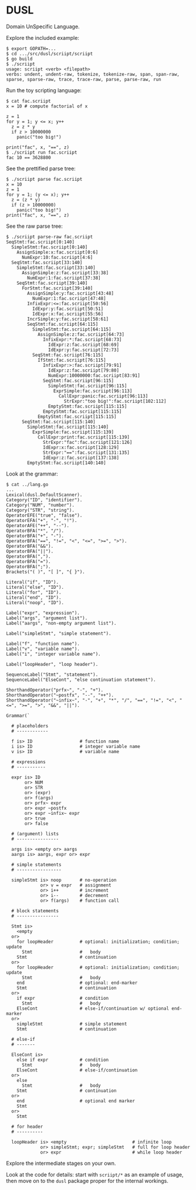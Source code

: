 # DUSL

Domain UnSpecific Language.

Explore the included example:

    $ export GOPATH=...
    $ cd .../src/dusl/scriipt/scriipt
    $ go build
    $ ./scriipt
    usage: scriipt <verb> <filepath>
    verbs: undent, undent-raw, tokenize, tokenize-raw, span, span-raw, sparse, sparse-raw, trace, trace-raw, parse, parse-raw, run

Run the toy scripting language:

    $ cat fac.scriipt
    x = 10 # compute factorial of x

    z = 1
    for y = 1; y <= x; y++
      z = z * y
      if z > 10000000
        panic("too big!")

    print("fac", x, "==", z)
    $ ./scriipt run fac.scriipt
    fac 10 == 3628800

See the prettified parse tree:

    $ ./scriipt parse fac.scriipt
    x = 10
    z = 1
    for y = 1; (y <= x); y++
      z = (z * y)
      if (z > 10000000)
        panic("too big!")
    print("fac", x, "==", z)

See the raw parse tree:

    $ ./scriipt parse-raw fac.scriipt
    SeqStmt:fac.scriipt[0:140]
      SimpleStmt:fac.scriipt[0:140]
        AssignSimple:x:fac.scriipt[0:6]
          NumExpr:10:fac.scriipt[4:6]
      SeqStmt:fac.scriipt[33:140]
        SimpleStmt:fac.scriipt[33:140]
          AssignSimple:z:fac.scriipt[33:38]
            NumExpr:1:fac.scriipt[37:38]
        SeqStmt:fac.scriipt[39:140]
          ForStmt:fac.scriipt[39:140]
            AssignSimple:y:fac.scriipt[43:48]
              NumExpr:1:fac.scriipt[47:48]
            InfixExpr:<=:fac.scriipt[50:56]
              IdExpr:y:fac.scriipt[50:51]
              IdExpr:x:fac.scriipt[55:56]
            IncrSimple:y:fac.scriipt[58:61]
            SeqStmt:fac.scriipt[64:115]
              SimpleStmt:fac.scriipt[64:115]
                AssignSimple:z:fac.scriipt[64:73]
                  InfixExpr:*:fac.scriipt[68:73]
                    IdExpr:z:fac.scriipt[68:69]
                    IdExpr:y:fac.scriipt[72:73]
              SeqStmt:fac.scriipt[76:115]
                IfStmt:fac.scriipt[76:115]
                  InfixExpr:>:fac.scriipt[79:91]
                    IdExpr:z:fac.scriipt[79:80]
                    NumExpr:10000000:fac.scriipt[83:91]
                  SeqStmt:fac.scriipt[96:115]
                    SimpleStmt:fac.scriipt[96:115]
                      ExprSimple:fac.scriipt[96:113]
                        CallExpr:panic:fac.scriipt[96:113]
                          StrExpr:"too big!":fac.scriipt[102:112]
                    EmptyStmt:fac.scriipt[115:115]
                  EmptyStmt:fac.scriipt[115:115]
                EmptyStmt:fac.scriipt[115:115]
          SeqStmt:fac.scriipt[115:140]
            SimpleStmt:fac.scriipt[115:140]
              ExprSimple:fac.scriipt[115:139]
                CallExpr:print:fac.scriipt[115:139]    
                  StrExpr:"fac":fac.scriipt[121:126]
                  IdExpr:x:fac.scriipt[128:129]
                  StrExpr:"==":fac.scriipt[131:135]
                  IdExpr:z:fac.scriipt[137:138]
            EmptyStmt:fac.scriipt[140:140]

Look at the grammar:

    $ cat ../lang.go
    ...
    Lexical(dusl.DefaultScanner).
    Category("ID", "identifier").
    Category("NUM", "number").
    Category("STR", "string").
    OperatorEFE("true", "false").
    OperatorEFA("+", "-", "!").
    OperatorAFE("++", "--").
    OperatorBFA("*", "/").
    OperatorBFA("+", "-").
    OperatorBFA("==", "!=", "<", "<=", ">=", ">").
    OperatorBFA("&&").
    OperatorBFA("||").
    OperatorBFA(",").
    OperatorBFA("=").
    OperatorBFA(";").
    Brackets("( )", "[ ]", "{ }").

    Literal("if", "ID").
    Literal("else", "ID").
    Literal("for", "ID").
    Literal("end", "ID").
    Literal("noop", "ID").
    
    Label("expr", "expression").
    Label("args", "argument list").
    Label("aargs", "non-empty argument list").
    
    Label("simpleStmt", "simple statement").
    
    Label("f", "function name").
    Label("v", "variable name").
    Label("i", "integer variable name").
    
    Label("loopHeader", "loop header").

    SequenceLabel("Stmt", "statement").
    SequenceLabel("ElseCont", "else continuation statement").

    ShorthandOperator("prfx~", "-", "+").
    ShorthandOperator("~postfx", "--", "++").
    ShorthandOperator("~infix~", "-", "+", "*", "/", "==", "!=", "<", "<=", ">=", ">", "&&", "||").
    
    Grammar(`
    
      # placeholders
      # ------------
            
      f is> ID                  # function name
      i is> ID                  # integer variable name
      v is> ID                  # variable name
      
      # expressions
      # -----------
      
      expr is> ID
           or> NUM
           or> STR
           or> (expr)
           or> f(args)
           or> prfx~ expr
           or> expr ~postfx
           or> expr ~infix~ expr
           or> true
           or> false
      
      # (argument) lists
      # ----------------
      
      args is> <empty or> aargs
      aargs is> aargs, expr or> expr

      # simple statements
      # -----------------
      
      simpleStmt is> noop       # no-operation
                 or> v = expr   # assignment
                 or> i++        # increment
                 or> i--        # decrement
                 or> f(args)    # function call
            
      # block statements
      # ----------------
      
      Stmt is>
        <empty
      or>
        for loopHeader          # optional: initialization; condition; update
          Stmt                  #   body
        Stmt                    # continuation
      or>
        for loopHeader          # optional: initialization; condition; update
          Stmt                  #   body
        end                     # optional: end-marker
        Stmt                    # continuation
      or>
        if expr                 # condition
          Stmt                  #   body
        ElseCont                # else-if/continuation w/ optional end-marker
      or>
        simpleStmt              # simple statement
        Stmt                    # continuation

      # else-if
      # -------
      
      ElseCont is>
        else if expr            # condition
          Stmt                  #   body
        ElseCont                # else-if/continuation
      or>
        else
          Stmt                  #   body
        Stmt                    # continuation
      or>
        end                     # optional end marker
        Stmt
      or>
        Stmt

      # for header
      # ----------
      
      loopHeader is> <empty                         # infinite loop
                 or> simpleStmt; expr; simpleStmt   # full for loop header
                 or> expr                           # while loop header


Explore the intermediate stages on your own.

Look at the code for details: start with `scriipt/*` as an example of
usage, then move on to the `dusl` package proper for the internal
workings.
